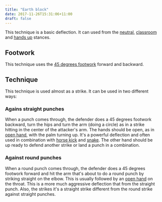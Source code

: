 ```yaml
---
title: "Earth block"
date: 2017-11-26T15:31:06+11:00
draft: false
---
```


This technique is a basic deflection. It can used from the [neutral](../../stances/neutral), [classroom](../../stances/classroom) and [hands up](../../stances/hands_up) stances.


## Footwork

This technique uses the [45 degrees footwork](../../footwork/45_degrees) forward and backward.


## Technique

This technique is used almost as a strike. It can be used in two different ways:

### Agains straight punches

When a punch comes through, the defender does a 45 degrees footwork backward, turn the hips and turn the arm (doing a circle) as in a strike hitting in the center of the attacker's arm. The hands should be open, as in [open hand](../../strikes/arm/open_hand), with the palm turning up. It's a powerful deflection and often used in combination with [horse kick](../../strikes/leg/horse) and [snake](../../strikes/arm/snake). The other hand should be up ready to defend another strike or land a punch in a combination.

### Against round punches

When a round punch comes through, the defender does a 45 degrees footwork forward and hit the arm that's about to do a round punch by striking straight on the elbow. This is usually followed by an [open hand](../../strikes/arm/open_hand) on the throat. This is a more much aggressive deflection that from the straight punch. Also, the strikes it's a straight strike different from the round strike against straight punches.
